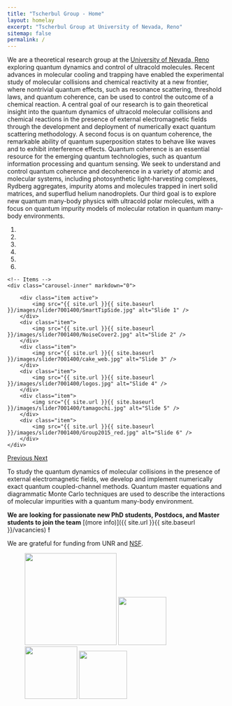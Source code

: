 ```yaml
---
title: "Tscherbul Group - Home"
layout: homelay
excerpt: "Tscherbul Group at University of Nevada, Reno"
sitemap: false
permalink: /
---
```


We are a theoretical research group at the [University of Nevada, Reno](https://www.unr.edu/physics) exploring quantum dynamics and control of ultracold molecules. Recent advances in molecular cooling and trapping have enabled the experimental study of molecular collisions and chemical reactivity at a new frontier, where nontrivial quantum effects, such as resonance scattering, threshold laws, and quantum coherence, can be used to control the outcome of a chemical reaction. A central goal of our research is to gain theoretical insight into the quantum dynamics of ultracold molecular collisions and chemical reactions in the presence of external electromagnetic fields through the development and deployment of numerically exact quantum scattering methodology. A second focus is on quantum coherence, the remarkable ability of quantum superposition states to behave like waves and to
exhibit interference effects. Quantum coherence is an essential resource for the emerging quantum technologies, such as quantum information processing and quantum sensing. We seek to understand and control quantum coherence and decoherence in a variety of atomic and molecular systems, including photosynthetic light-harvesting complexes, Rydberg aggregates, impurity atoms and molecules trapped in inert solid matrices, and superflud helium nanodroplets. Our third goal is to explore new quantum many-body physics with ultracold polar molecules, with a focus on quantum impurity models of molecular rotation in quantum many-body environments.


<div markdown="0" id="carousel" class="carousel slide" data-ride="carousel" data-interval="5000" data-pause="hover" >
    <!-- Menu -->
    <ol class="carousel-indicators">
        <li data-target="#carousel" data-slide-to="0" class="active"></li>
        <li data-target="#carousel" data-slide-to="1"></li>
        <li data-target="#carousel" data-slide-to="2"></li>
        <li data-target="#carousel" data-slide-to="3"></li>
        <li data-target="#carousel" data-slide-to="4"></li>
        <li data-target="#carousel" data-slide-to="5"></li>
    </ol>

    <!-- Items -->
    <div class="carousel-inner" markdown="0">

        <div class="item active">
            <img src="{{ site.url }}{{ site.baseurl }}/images/slider7001400/SmartTipSide.jpg" alt="Slide 1" />
        </div>
        <div class="item">
            <img src="{{ site.url }}{{ site.baseurl }}/images/slider7001400/NoiseCover2.jpg" alt="Slide 2" />
        </div>
        <div class="item">
            <img src="{{ site.url }}{{ site.baseurl }}/images/slider7001400/cake_web.jpg" alt="Slide 3" />
        </div>
        <div class="item">
            <img src="{{ site.url }}{{ site.baseurl }}/images/slider7001400/logos.jpg" alt="Slide 4" />
        </div>
        <div class="item">
            <img src="{{ site.url }}{{ site.baseurl }}/images/slider7001400/tamagochi.jpg" alt="Slide 5" />
        </div>
        <div class="item">
            <img src="{{ site.url }}{{ site.baseurl }}/images/slider7001400/Group2015_red.jpg" alt="Slide 6" />
        </div>
    </div>
  <a class="left carousel-control" href="#carousel" role="button" data-slide="prev">
    <span class="glyphicon glyphicon-chevron-left" aria-hidden="true"></span>
    <span class="sr-only">Previous</span>
  </a>
  <a class="right carousel-control" href="#carousel" role="button" data-slide="next">
    <span class="glyphicon glyphicon-chevron-right" aria-hidden="true"></span>
    <span class="sr-only">Next</span>
  </a>
</div>

To study the quantum dynamics of molecular collisions in the presence of external electromagnetic fields, we develop and implement numerically exact quantum coupled-channel methods. Quantum master equations and diagrammatic Monte Carlo techniques are used to describe the interactions of molecular impurities with a quantum many-body environment.  


 **We are  looking for passionate new PhD students, Postdocs, and Master students to join the team** [(more info)]({{ site.url }}{{ site.baseurl }}/vacancies) **!**


We are grateful for funding from UNR and [NSF](https://www.nsf.gov/).

<figure class="fourth">
  <img src="{{ site.url }}{{ site.baseurl }}/images/logopic/Logo_UNR.png" style="width: 210px">
  <img src="{{ site.url }}{{ site.baseurl }}/images/logopic/Logo_NSF.png" style="width: 110px">
  <img src="{{ site.url }}{{ site.baseurl }}/images/logopic/Logo_NWO.jpg" style="width: 120px">
  <img src="{{ site.url }}{{ site.baseurl }}/images/logopic/Logo_ERC.jpg" style="width: 110px">
</figure>
